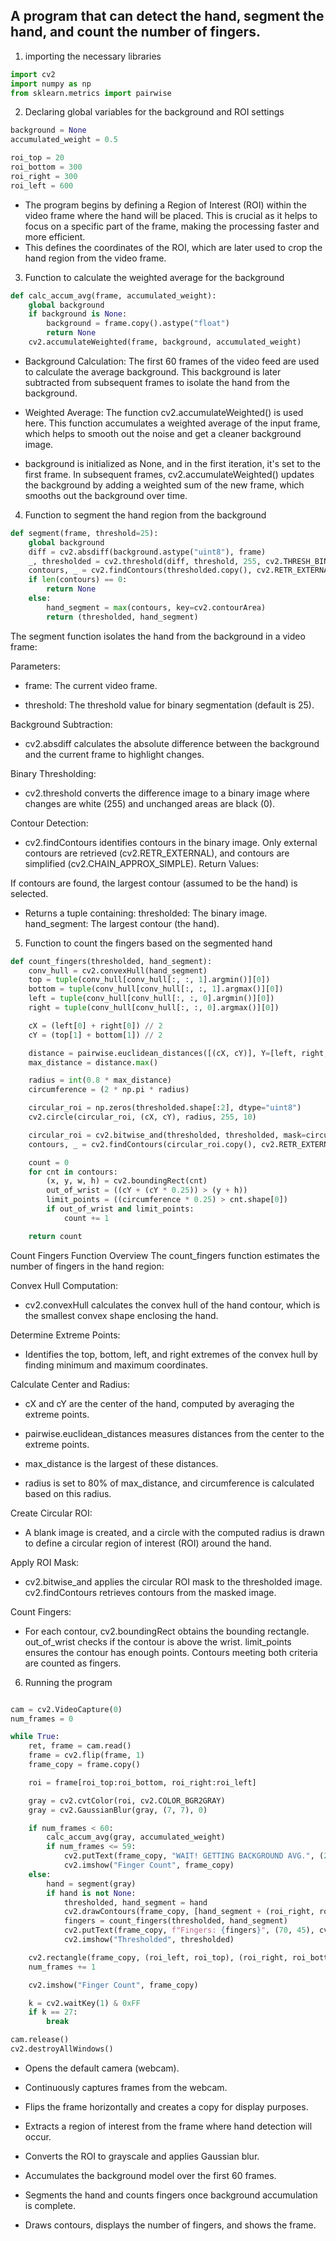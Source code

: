 ## A program that can detect the hand, segment the hand, and count the number of fingers.

1. importing the necessary libraries


```python
import cv2
import numpy as np
from sklearn.metrics import pairwise
```

2. Declaring global variables for the background and ROI settings


```python
background = None
accumulated_weight = 0.5

roi_top = 20
roi_bottom = 300
roi_right = 300
roi_left = 600
```

* The program begins by defining a Region of Interest (ROI) within the video frame where the hand will be placed. This is crucial as it helps to focus on a specific part of the frame, making the processing faster and more efficient.
* This defines the coordinates of the ROI, which are later used to crop the hand region from the video frame.

3. Function to calculate the weighted average for the background


```python
def calc_accum_avg(frame, accumulated_weight):
    global background
    if background is None:
        background = frame.copy().astype("float")
        return None
    cv2.accumulateWeighted(frame, background, accumulated_weight)
```

* Background Calculation:
    The first 60 frames of the video feed are used to calculate the average background. This background is later subtracted from subsequent frames to isolate the hand from the background.

* Weighted Average:
The function cv2.accumulateWeighted() is used here. This function accumulates a weighted average of the input frame, which helps to smooth out the noise and get a cleaner background image.

* background is initialized as None, and in the first iteration, it's set to the first frame. In subsequent frames, cv2.accumulateWeighted() updates the background by adding a weighted sum of the new frame, which smooths out the background over time.

4. Function to segment the hand region from the background


```python
def segment(frame, threshold=25):
    global background
    diff = cv2.absdiff(background.astype("uint8"), frame)
    _, thresholded = cv2.threshold(diff, threshold, 255, cv2.THRESH_BINARY)
    contours, _ = cv2.findContours(thresholded.copy(), cv2.RETR_EXTERNAL, cv2.CHAIN_APPROX_SIMPLE)
    if len(contours) == 0:
        return None
    else:
        hand_segment = max(contours, key=cv2.contourArea)
        return (thresholded, hand_segment)
```

The segment function isolates the hand from the background in a video frame:

Parameters:

* frame: The current video frame.

* threshold: The threshold value for binary segmentation (default is 25).

Background Subtraction:

* cv2.absdiff calculates the absolute difference between the background and the current frame to highlight changes.

Binary Thresholding:

* cv2.threshold converts the difference image to a binary image where changes are white (255) and unchanged areas are black (0).

Contour Detection:

* cv2.findContours identifies contours in the binary image.
Only external contours are retrieved (cv2.RETR_EXTERNAL), and contours are simplified (cv2.CHAIN_APPROX_SIMPLE).
Return Values:

If contours are found, the largest contour (assumed to be the hand) is selected.

* Returns a tuple containing:
thresholded: The binary image.
hand_segment: The largest contour (the hand).

5. Function to count the fingers based on the segmented hand


```python
def count_fingers(thresholded, hand_segment):
    conv_hull = cv2.convexHull(hand_segment)
    top = tuple(conv_hull[conv_hull[:, :, 1].argmin()][0])
    bottom = tuple(conv_hull[conv_hull[:, :, 1].argmax()][0])
    left = tuple(conv_hull[conv_hull[:, :, 0].argmin()][0])
    right = tuple(conv_hull[conv_hull[:, :, 0].argmax()][0])

    cX = (left[0] + right[0]) // 2
    cY = (top[1] + bottom[1]) // 2

    distance = pairwise.euclidean_distances([(cX, cY)], Y=[left, right, top, bottom])[0]
    max_distance = distance.max()

    radius = int(0.8 * max_distance)
    circumference = (2 * np.pi * radius)

    circular_roi = np.zeros(thresholded.shape[:2], dtype="uint8")
    cv2.circle(circular_roi, (cX, cY), radius, 255, 10)

    circular_roi = cv2.bitwise_and(thresholded, thresholded, mask=circular_roi)
    contours, _ = cv2.findContours(circular_roi.copy(), cv2.RETR_EXTERNAL, cv2.CHAIN_APPROX_NONE)

    count = 0
    for cnt in contours:
        (x, y, w, h) = cv2.boundingRect(cnt)
        out_of_wrist = ((cY + (cY * 0.25)) > (y + h))
        limit_points = ((circumference * 0.25) > cnt.shape[0])
        if out_of_wrist and limit_points:
            count += 1

    return count


```

Count Fingers Function Overview
The count_fingers function estimates the number of fingers in the hand region:

Convex Hull Computation:

* cv2.convexHull calculates the convex hull of the hand contour, which is the smallest convex shape enclosing the hand.

Determine Extreme Points:

* Identifies the top, bottom, left, and right extremes of the convex hull by finding minimum and maximum coordinates.

Calculate Center and Radius:

* cX and cY are the center of the hand, computed by averaging the extreme points.

* pairwise.euclidean_distances measures distances from the center to the extreme points.

* max_distance is the largest of these distances.

* radius is set to 80% of max_distance, and circumference is calculated based on this radius.

Create Circular ROI:

* A blank image is created, and a circle with the computed radius is drawn to define a circular region of interest (ROI) around the hand.

Apply ROI Mask:

* cv2.bitwise_and applies the circular ROI mask to the thresholded image.
cv2.findContours retrieves contours from the masked image.

Count Fingers:

* For each contour, cv2.boundingRect obtains the bounding rectangle.
out_of_wrist checks if the contour is above the wrist.
limit_points ensures the contour has enough points.
Contours meeting both criteria are counted as fingers.

6. Running the program


```python

cam = cv2.VideoCapture(0)
num_frames = 0

while True:
    ret, frame = cam.read()
    frame = cv2.flip(frame, 1)
    frame_copy = frame.copy()

    roi = frame[roi_top:roi_bottom, roi_right:roi_left]

    gray = cv2.cvtColor(roi, cv2.COLOR_BGR2GRAY)
    gray = cv2.GaussianBlur(gray, (7, 7), 0)

    if num_frames < 60:
        calc_accum_avg(gray, accumulated_weight)
        if num_frames <= 59:
            cv2.putText(frame_copy, "WAIT! GETTING BACKGROUND AVG.", (200, 400), cv2.FONT_HERSHEY_SIMPLEX, 1, (0, 0, 255), 2)
            cv2.imshow("Finger Count", frame_copy)
    else:
        hand = segment(gray)
        if hand is not None:
            thresholded, hand_segment = hand
            cv2.drawContours(frame_copy, [hand_segment + (roi_right, roi_top)], -1, (255, 0, 0), 1)
            fingers = count_fingers(thresholded, hand_segment)
            cv2.putText(frame_copy, f"Fingers: {fingers}", (70, 45), cv2.FONT_HERSHEY_SIMPLEX, 1, (0, 0, 255), 2)
            cv2.imshow("Thresholded", thresholded)

    cv2.rectangle(frame_copy, (roi_left, roi_top), (roi_right, roi_bottom), (0, 0, 255), 5)
    num_frames += 1

    cv2.imshow("Finger Count", frame_copy)

    k = cv2.waitKey(1) & 0xFF
    if k == 27:
        break

cam.release()
cv2.destroyAllWindows()

```

* Opens the default camera (webcam).

* Continuously captures frames from the webcam.

* Flips the frame horizontally and creates a copy for display purposes.

* Extracts a region of interest from the frame where hand detection will occur.

* Converts the ROI to grayscale and applies Gaussian blur.

* Accumulates the background model over the first 60 frames.

* Segments the hand and counts fingers once background accumulation is complete.

* Draws contours, displays the number of fingers, and shows the frame.
